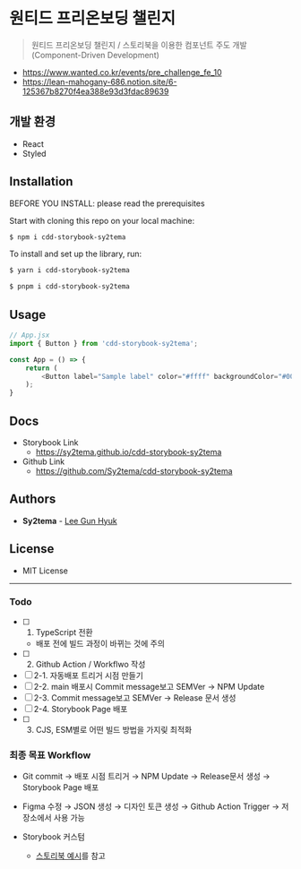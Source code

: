 # 원티드 프리온보딩 챌린지

> 원티드 프리온보딩 챌린지 / 스토리북을 이용한 컴포넌트 주도 개발 (Component-Driven Development)

- https://www.wanted.co.kr/events/pre_challenge_fe_10
- https://lean-mahogany-686.notion.site/6-125367b8270f4ea388e93d3fdac89639

## 개발 환경

- React
- Styled

## Installation

BEFORE YOU INSTALL: please read the prerequisites

Start with cloning this repo on your local machine:

```sh
$ npm i cdd-storybook-sy2tema
```

To install and set up the library, run:

```sh
$ yarn i cdd-storybook-sy2tema
```
```sh
$ pnpm i cdd-storybook-sy2tema
```

## Usage

```js
// App.jsx
import { Button } from 'cdd-storybook-sy2tema';

const App = () => {
    return (
        <Button label="Sample label" color="#ffff" backgroundColor="#000" />
    );
}
```

## Docs

- Storybook Link
    - https://sy2tema.github.io/cdd-storybook-sy2tema
- Github Link
    - https://github.com/Sy2tema/cdd-storybook-sy2tema

## Authors

* **Sy2tema** - [Lee Gun Hyuk](https://github.com/Sy2tema)

## License

- MIT License

---

### **Todo**

- [ ] 1. TypeScript 전환
    - 배포 전에 빌드 과정이 바뀌는 것에 주의
- [ ] 2. Github Action / Workflwo 작성
- [ ] 2-1. 자동배포 트리거 시점 만들기
- [ ] 2-2. main 배포시 Commit message보고 SEMVer → NPM Update
- [ ] 2-3. Commit message보고 SEMVer → Release 문서 생성
- [ ] 2-4. Storybook Page 배포
- [ ] 3. CJS, ESM별로 어떤 빌드 방법을 가지맂 최적화

### **최종 목표 Workflow**

- Git commit → 배포 시점 트리거 → NPM Update → Release문서 생성 → Storybook Page 배포

- Figma 수정 → JSON 생성 → 디자인 토큰 생성 → Github Action Trigger → 저장소에서 사용 가능

- Storybook 커스텀
    - [스토리북 예시](https://storybook.js.org/showcase)를 참고
